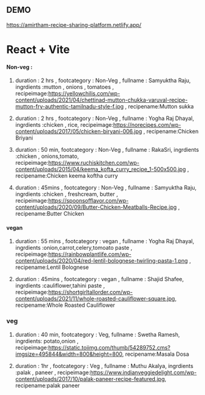 ## DEMO

https://amirtham-recipe-sharing-platform.netlify.app/

# React + Vite

#### Non-veg :

1.  duration : 2 hrs , footcategory : Non-Veg , fullname : Samyuktha Raju, ingrdients :mutton , onions , tomatoes , recipeimage:https://yellowchilis.com/wp-content/uploads/2021/04/chettinad-mutton-chukka-varuval-recipe-mutton-fry-authentic-tamilnadu-style-f.jpg , recipename:Mutton sukka

2.  duration : 2 hrs , footcategory : Non-Veg , fullname : Yogha Raj Dhayal, ingrdients :chicken , rice, recipeimage:https://norecipes.com/wp-content/uploads/2017/05/chicken-biryani-006.jpg , recipename:Chicken Briyani

3.  duration : 50 min, footcategory : Non-Veg , fullname : RakaSri, ingrdients :chicken , onions,tomato, recipeimage:https://www.ruchiskitchen.com/wp-content/uploads/2015/04/keema_kofta_curry_recipe_1-500x500.jpg , recipename:Chicken keema koftha curry

4.  duration : 45mins , footcategory : Non-Veg , fullname : Samyuktha Raju, ingrdients :chicken , freshcream, butter , recipeimage:https://spoonsofflavor.com/wp-content/uploads/2020/09/Butter-Chicken-Meatballs-Recipe.jpg , recipename:Butter Chicken

#### vegan

1. duration : 55 mins , footcategory : vegan , fullname : Yogha Raj Dhayal, ingrdients :onion,carrot,celery,tomoato paste , recipeimage:https://rainbowplantlife.com/wp-content/uploads/2020/04/red-lentil-bolognese-twirling-pasta-1.png , recipename:Lentil Bolognese

2. duration : 45mins , footcategory : vegan , fullname : Shajid Shafee, ingrdients :cauliflower,tahini paste , recipeimage:https://shortgirltallorder.com/wp-content/uploads/2021/11/whole-roasted-cauliflower-square.jpg, recipename:Whole Roasted Cauliflower

### veg

1. duration : 40 min, footcategory : Veg, fullname : Swetha Ramesh, ingrdients: potato,onion , recipeimage:https://static.toiimg.com/thumb/54289752.cms?imgsize=495844&width=800&height=800, recipename:Masala Dosa

2. duration : 1hr , footcategory : Veg , fullname : Muthu Akalya, ingrdients :palak , paneer , recipeimage:https://www.indianveggiedelight.com/wp-content/uploads/2017/10/palak-paneer-recipe-featured.jpg, recipename:palak paneer
